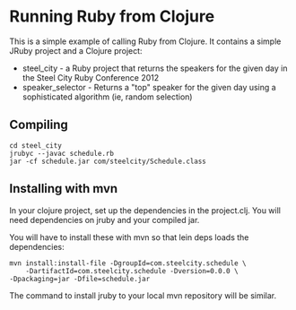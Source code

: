 # Running Ruby from Clojure

This is a simple example of calling Ruby from Clojure. It contains a simple
JRuby project and a Clojure project:

* steel_city - a Ruby project that returns the speakers for the given day
  in the Steel City Ruby Conference 2012
* speaker_selector - Returns a "top" speaker for the given day using a 
  sophisticated algorithm (ie, random selection)

## Compiling

    cd steel_city
    jrubyc --javac schedule.rb
    jar -cf schedule.jar com/steelcity/Schedule.class

## Installing with mvn

In your clojure project, set up the dependencies in the project.clj. 
You will need dependencies on jruby and your compiled jar.

You will have to install these with mvn so that lein deps loads the
dependencies:

    mvn install:install-file -DgroupId=com.steelcity.schedule \
    	-DartifactId=com.steelcity.schedule -Dversion=0.0.0 \
	-Dpackaging=jar -Dfile=schedule.jar

The command to install jruby to your local mvn repository will be similar.

